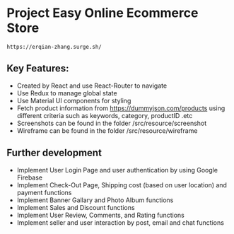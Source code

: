 # Project Easy Online Ecommerce Store
    https://erqian-zhang.surge.sh/
## Key Features:


- Created by React and use React-Router to navigate
- Use Redux to manage global state
- Use Material UI components for styling
- Fetch product information from https://dummyjson.com/products using different criteria such as keywords, category, productID .etc
- Screenshots can be found in the folder /src/resource/screenshot
- Wireframe can be found in the folder /src/resource/wireframe

## Further development

- Implement User Login  Page and user authentication by using Google Firebase
- Implement Check-Out Page, Shipping cost (based on user location) and payment functions
- Implement Banner Gallary and Photo Album functions
- Implement Sales and Discount functions
- Implement User Review, Comments, and Rating functions
- Implement seller and user interaction by post, email and chat functions
